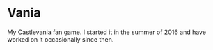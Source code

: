 # Vania
My Castlevania fan game. I started it in the summer of 2016 and have worked on it occasionally since then.
